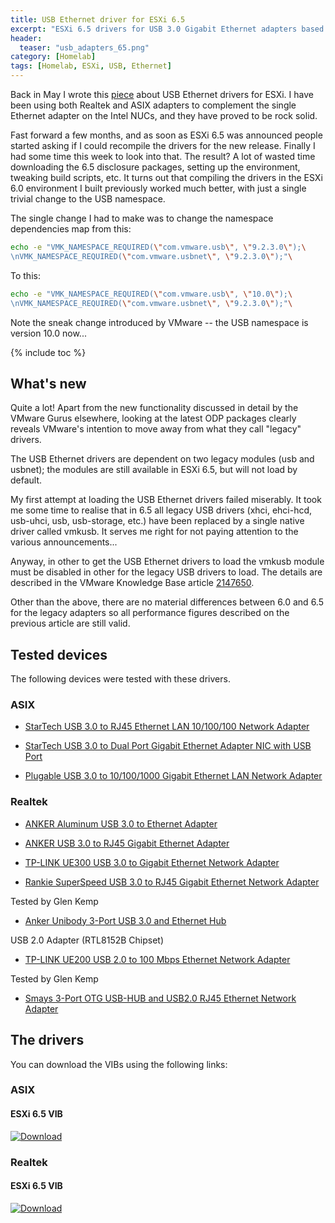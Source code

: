 ```yaml
---
title: USB Ethernet driver for ESXi 6.5
excerpt: "ESXi 6.5 drivers for USB 3.0 Gigabit Ethernet adapters based on the ASIX ax88179_178a or the Realtek RLT8153/RTL8152 chipsets"
header:
  teaser: "usb_adapters_65.png"
category: [Homelab]
tags: [Homelab, ESXi, USB, Ethernet]
---
```


Back in May I wrote this [piece](/homelab/Want-a-USB-Ethernet-driver-for-ESXi-You-can-have-two/) about USB Ethernet drivers for ESXi. I have been using both Realtek and ASIX adapters to complement the single Ethernet adapter on the Intel NUCs, and they have proved to be rock solid. 

Fast forward a few months, and as soon as ESXi 6.5 was announced people started asking if I could recompile the drivers for the new release. Finally I had some time this week to look into that. The result? A lot of wasted time downloading the 6.5 disclosure packages, setting up the environment, tweaking build scripts, etc. It turns out that compiling the drivers in the ESXi 6.0 environment I built previously worked much better, with just a single trivial change to the USB namespace.

The single change I had to make was to change the namespace dependencies map from this:

```sh
echo -e "VMK_NAMESPACE_REQUIRED(\"com.vmware.usb\", \"9.2.3.0\");\
\nVMK_NAMESPACE_REQUIRED(\"com.vmware.usbnet\", \"9.2.3.0\");"\
```

To this:

```sh
echo -e "VMK_NAMESPACE_REQUIRED(\"com.vmware.usb\", \"10.0\");\
\nVMK_NAMESPACE_REQUIRED(\"com.vmware.usbnet\", \"9.2.3.0\");"\
```

Note the sneak change introduced by VMware -- the USB namespace is version 10.0 now...

{% include toc %}

## What's new

Quite a lot! Apart from the new functionality discussed in detail by the VMware Gurus elsewhere, looking at the latest ODP packages clearly reveals VMware's intention to move away from what they call "legacy" drivers.

The USB Ethernet drivers are dependent on two legacy modules (usb and usbnet); the modules are still available in ESXi 6.5, but will not load by default. 

My first attempt at loading the USB Ethernet drivers failed miserably. It took me some time to realise that in 6.5 all legacy USB drivers (xhci, ehci-hcd, usb-uhci, usb, usb-storage, etc.) have been replaced by a single native driver called vmkusb. It serves me right for not paying attention to the various announcements...

Anyway, in other to get the USB Ethernet drivers to load the vmkusb module must be disabled in other for the legacy USB drivers to load. The details are described in the VMware Knowledge Base article [2147650](https://kb.vmware.com/selfservice/microsites/search.do?language=en_US&cmd=displayKC&externalId=2147650).

Other than the above, there are no material differences between 6.0 and 6.5 for the legacy adapters so all performance figures described on the previous article are still valid.

## Tested devices

The following devices were tested with these drivers.

### ASIX

* [StarTech USB 3.0 to RJ45 Ethernet LAN 10/100/100 Network Adapter](https://www.amazon.co.uk/gp/product/B0095EFXMC/ref=oh_aui_detailpage_o04_s00?ie=UTF8&psc=1)

* [StarTech USB 3.0 to Dual Port Gigabit Ethernet Adapter NIC with USB Port](https://www.amazon.co.uk/gp/product/B00D8XTOD0/ref=oh_aui_detailpage_o03_s00?ie=UTF8&psc=1)

* [Plugable USB 3.0 to 10/100/1000 Gigabit Ethernet LAN Network Adapter](https://www.amazon.co.uk/gp/product/B00AQM8586/ref=oh_aui_detailpage_o02_s00?ie=UTF8&psc=1)


### Realtek

* [ANKER Aluminum USB 3.0 to Ethernet Adapter](https://www.amazon.co.uk/Anker-AK-A7611011-USB-1000Mbit-networking/dp/B00PC0P2DI?ie=UTF8&*Version*=1&*entries*=0)

* [ANKER USB 3.0 to RJ45 Gigabit Ethernet Adapter](https://www.amazon.co.uk/dp/B00NPJP33M/ref=pd_lpo_sbs_dp_ss_1?pf_rd_p=569136327&pf_rd_s=lpo-top-stripe&pf_rd_t=201&pf_rd_i=B00DNU8Y20&pf_rd_m=A3P5ROKL5A1OLE&pf_rd_r=C5N2DD7H2D7AVRXM1VHP)

* [TP-LINK UE300 USB 3.0 to Gigabit Ethernet Network Adapter](https://www.amazon.co.uk/gp/product/B00YOKMKE6/ref=pe_1959711_130662621_em_1p_0_ti)

* [Rankie SuperSpeed USB 3.0 to RJ45 Gigabit Ethernet Network Adapter](https://www.amazon.co.uk/gp/product/B010SEARPU/ref=ox_sc_act_title_1?ie=UTF8&psc=1&smid=A7ZMMLW05YAY7)

Tested by Glen Kemp

* [Anker Unibody 3-Port USB 3.0 and Ethernet Hub](https://www.amazon.co.uk/Anker®-Unibody-Ethernet-RTL8153-Chipset/dp/B00PC0J1VC/ref=sr_1_1?s=computers&ie=UTF8&qid=1464184877&sr=1-1&keywords=Anker+Unibody+3-Port+USB+3.0+and+Ethernet+Hub)

USB 2.0 Adapter (RTL8152B Chipset)

* [TP-LINK UE200 USB 2.0 to 100 Mbps Ethernet Network Adapter](https://www.amazon.co.uk/TP-LINK-UE200-Ethernet-Foldable-Ultrabook/dp/B01GRY7RHG)  

Tested by Glen Kemp  

* [Smays 3-Port OTG USB-HUB and USB2.0 RJ45 Ethernet Network Adapter](https://www.amazon.co.uk/gp/product/B00WR6A57S/ref=as_li_ss_tl?ie=UTF8&psc=1&linkCode=sl1&tag=s0517-21&linkId=5815c60c53524b534b98dcd596eab09c)


## The drivers

You can download the VIBs using the following links:

### ASIX

#### ESXi 6.5 VIB 

[ ![Download](https://api.bintray.com/packages/gomesjj/VIBs/ax88179_esxi65_vib/images/download.svg) ](https://bintray.com/gomesjj/VIBs/ax88179_esxi65_vib/_latestVersion)

### Realtek

#### ESXi 6.5 VIB

[ ![Download](https://api.bintray.com/packages/gomesjj/VIBs/r8152_esxi65_vib/images/download.svg) ](https://bintray.com/gomesjj/VIBs/r8152_esxi65_vib/_latestVersion)
